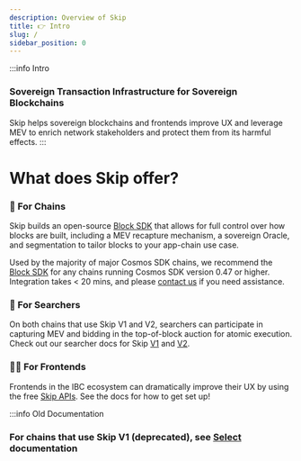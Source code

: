 ```yaml
---
description: Overview of Skip
title: 👉 Intro
slug: /
sidebar_position: 0
---
```


:::info Intro

### Sovereign Transaction Infrastructure for Sovereign Blockchains

Skip helps sovereign blockchains and frontends improve UX and leverage MEV to enrich network stakeholders and protect them from its harmful effects.
:::

# What does Skip offer?

### 🧱 For Chains

Skip builds an open-source [Block SDK](/docs/chains/1-overview.md) that allows for full control over how blocks are built, including a MEV recapture mechanism, a sovereign Oracle, and segmentation to tailor blocks to your app-chain use case.

Used by the majority of major Cosmos SDK chains, we recommend the [Block SDK](/docs/chains/0-integrate-the-sdk.md) for any chains running Cosmos SDK version 0.47 or higher.
Integration takes < 20 mins, and please [contact us](https://skip.money/contact) if you need assistance.

### 🥷 For Searchers

On both chains that use Skip V1 and V2, searchers can participate in capturing MEV and bidding in the top-of-block auction for atomic execution. Check out our searcher docs for Skip [V1](/docs/select/2-searcher.md) and [V2](/docs/0-searcher-docs.md).

### 👩‍💻 For Frontends

Frontends in the IBC ecosystem can dramatically improve their UX by using the free [Skip APIs](https://api-docs.skip.money/docs). See the docs for how to get set up!

:::info Old Documentation

### For chains that use Skip V1 (deprecated), see [Select](select/chain-configuration) documentation
